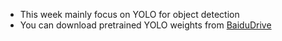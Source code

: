 * This week mainly focus on YOLO for object detection
* You can download pretrained YOLO weights from [BaiduDrive](http://pan.baidu.com/s/1nu7AAbn)
